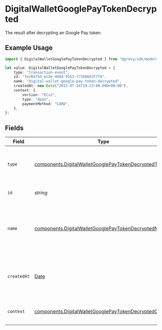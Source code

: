 # DigitalWalletGooglePayTokenDecrypted

The result after decrypting an Google Pay token.

## Example Usage

```typescript
import { DigitalWalletGooglePayTokenDecrypted } from "@gr4vy/sdk/models/components";

let value: DigitalWalletGooglePayTokenDecrypted = {
    type: "transaction-event",
    id: "fe26475d-ec3e-4884-9553-f7356683f7f9",
    name: "digital-wallet-google-pay-token-decrypted",
    createdAt: new Date("2013-07-16T19:23:00.000+00:00"),
    context: {
        version: "ECv2",
        type: "dpan",
        paymentMethod: "CARD",
    },
};
```

## Fields

| Field                                                                                                                            | Type                                                                                                                             | Required                                                                                                                         | Description                                                                                                                      | Example                                                                                                                          |
| -------------------------------------------------------------------------------------------------------------------------------- | -------------------------------------------------------------------------------------------------------------------------------- | -------------------------------------------------------------------------------------------------------------------------------- | -------------------------------------------------------------------------------------------------------------------------------- | -------------------------------------------------------------------------------------------------------------------------------- |
| `type`                                                                                                                           | [components.DigitalWalletGooglePayTokenDecryptedType](../../models/components/digitalwalletgooglepaytokendecryptedtype.md)       | :heavy_minus_sign:                                                                                                               | The type of this resource. Is always `transaction-event`.                                                                        | transaction-event                                                                                                                |
| `id`                                                                                                                             | *string*                                                                                                                         | :heavy_minus_sign:                                                                                                               | The unique identifier for this event.                                                                                            | fe26475d-ec3e-4884-9553-f7356683f7f9                                                                                             |
| `name`                                                                                                                           | [components.DigitalWalletGooglePayTokenDecryptedName](../../models/components/digitalwalletgooglepaytokendecryptedname.md)       | :heavy_minus_sign:                                                                                                               | The name of this resource. Is always `digital-wallet-google-pay-token-decrypted`.                                                | digital-wallet-google-pay-token-decrypted                                                                                        |
| `createdAt`                                                                                                                      | [Date](https://developer.mozilla.org/en-US/docs/Web/JavaScript/Reference/Global_Objects/Date)                                    | :heavy_minus_sign:                                                                                                               | The date and time when this transaction was created in our system.                                                               | 2013-07-16T19:23:00.000+00:00                                                                                                    |
| `context`                                                                                                                        | [components.DigitalWalletGooglePayTokenDecryptedContext](../../models/components/digitalwalletgooglepaytokendecryptedcontext.md) | :heavy_minus_sign:                                                                                                               | Google Pay decrypted token context.                                                                                              |                                                                                                                                  |